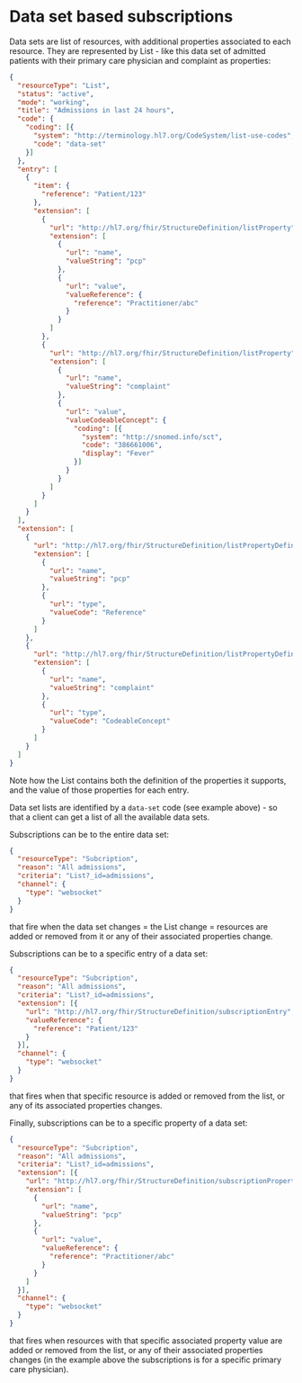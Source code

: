 # Data set based subscriptions
Data sets are list of resources, with additional properties associated to each resource. They are represented by List - 
like this data set of admitted patients with their primary care physician and complaint as properties:
```json
{
  "resourceType": "List",
  "status": "active",
  "mode": "working",
  "title": "Admissions in last 24 hours",
  "code": {
    "coding": [{
      "system": "http://terminology.hl7.org/CodeSystem/list-use-codes",
      "code": "data-set"
    }]
  },
  "entry": [
    {
      "item": {
        "reference": "Patient/123"
      },
      "extension": [
        {
          "url": "http://hl7.org/fhir/StructureDefinition/listProperty",
          "extension": [
            {
              "url": "name",
              "valueString": "pcp"
            },
            {
              "url": "value",
              "valueReference": {
                "reference": "Practitioner/abc"
              }
            }
          ]
        },
        {
          "url": "http://hl7.org/fhir/StructureDefinition/listProperty",
          "extension": [
            {
              "url": "name",
              "valueString": "complaint"
            },
            {
              "url": "value",
              "valueCodeableConcept": {
                "coding": [{
                  "system": "http://snomed.info/sct",
                  "code": "386661006",
                  "display": "Fever"
                }]
              }
            }
          ]
        }
      ]
    }
  ],
  "extension": [
    {
      "url": "http://hl7.org/fhir/StructureDefinition/listPropertyDefinition",
      "extension": [
        {
          "url": "name",
          "valueString": "pcp"
        },
        {
          "url": "type",
          "valueCode": "Reference"
        }
      ]
    },
    {
      "url": "http://hl7.org/fhir/StructureDefinition/listPropertyDefinition",
      "extension": [
        {
          "url": "name",
          "valueString": "complaint"
        },
        {
          "url": "type",
          "valueCode": "CodeableConcept"
        }
      ]
    }
  ]
}
```
Note how the List contains both the definition of the properties it supports, and the value of those properties for each entry. 

Data set lists are identified by a `data-set` code (see example above) - so that a client can get a list of all the available data sets. 

Subscriptions can be to the entire data set:
```json
{
  "resourceType": "Subcription",
  "reason": "All admissions",
  "criteria": "List?_id=admissions",
  "channel": {
    "type": "websocket"
  }
}
```
that fire when the data set changes = the List change = resources are added or removed from it 
or any of their associated properties change.

Subscriptions can be to a specific entry of a data set:
```json
{
  "resourceType": "Subcription",
  "reason": "All admissions",
  "criteria": "List?_id=admissions",
  "extension": [{
    "url": "http://hl7.org/fhir/StructureDefinition/subscriptionEntry",
    "valueReference": {
      "reference": "Patient/123"
    }
  }],
  "channel": {
    "type": "websocket"
  }
}
```
that fires when that specific resource is added or removed from the list, or any of its associated properties changes.

Finally, subscriptions can be to a specific property of a data set:
```json
{
  "resourceType": "Subcription",
  "reason": "All admissions",
  "criteria": "List?_id=admissions",
  "extension": [{
    "url": "http://hl7.org/fhir/StructureDefinition/subscriptionProperty",
    "extension": [
      {
        "url": "name",
        "valueString": "pcp"
      },
      {
        "url": "value",
        "valueReference": {
          "reference": "Practitioner/abc"
        }
      }
    ]
  }],
  "channel": {
    "type": "websocket"
  }
}
```
that fires when resources with that specific associated property value are added or removed from the list, 
or any of their associated properties changes (in the example above the subscriptions is for a specific primary care physician).

